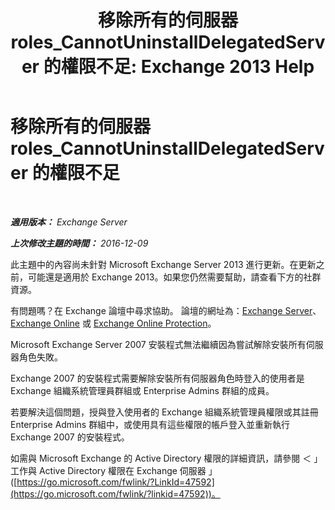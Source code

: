 ﻿---
title: '移除所有的伺服器 roles_CannotUninstallDelegatedServer 的權限不足: Exchange 2013 Help'
TOCTitle: 移除所有的伺服器 roles_CannotUninstallDelegatedServer 的權限不足
ms:assetid: 214ae6f3-15e7-4337-99e8-40f9547c8e0c
ms:mtpsurl: https://technet.microsoft.com/zh-tw/library/ms.exch.setupreadiness.cannotuninstalldelegatedserver(v=EXCHG.150)
ms:contentKeyID: 50472810
ms.date: 05/21/2018
mtps_version: v=EXCHG.150
ms.translationtype: MT
---

# 移除所有的伺服器 roles\_CannotUninstallDelegatedServer 的權限不足

 

_**適用版本：** Exchange Server_

_**上次修改主題的時間：** 2016-12-09_

此主題中的內容尚未針對 Microsoft Exchange Server 2013 進行更新。在更新之前，可能還是適用於 Exchange 2013。如果您仍然需要幫助，請查看下方的社群資源。

有問題嗎？在 Exchange 論壇中尋求協助。 論壇的網址為：[Exchange Server](https://go.microsoft.com/fwlink/p/?linkid=60612)、 [Exchange Online](https://go.microsoft.com/fwlink/p/?linkid=267542) 或 [Exchange Online Protection](https://go.microsoft.com/fwlink/p/?linkid=285351)。

Microsoft Exchange Server 2007 安裝程式無法繼續因為嘗試解除安裝所有伺服器角色失敗。

Exchange 2007 的安裝程式需要解除安裝所有伺服器角色時登入的使用者是 Exchange 組織系統管理員群組或 Enterprise Admins 群組的成員。

若要解決這個問題，授與登入使用者的 Exchange 組織系統管理員權限或其註冊 Enterprise Admins 群組中，或使用具有這些權限的帳戶登入並重新執行 Exchange 2007 的安裝程式。

如需與 Microsoft Exchange 的 Active Directory 權限的詳細資訊，請參閱 ＜ 」 工作與 Active Directory 權限在 Exchange 伺服器 」 ([https://go.microsoft.com/fwlink/?LinkId=47592](https://go.microsoft.com/fwlink/?linkid=47592))。

